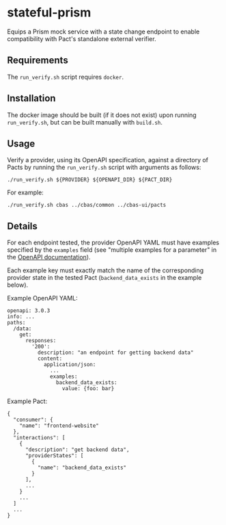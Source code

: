 # stateful-prism

Equips a Prism mock service with a state change endpoint to enable compatibility with Pact's standalone external verifier.

## Requirements
The `run_verify.sh` script requires `docker`.

## Installation
The docker image should be built (if it does not exist) upon running `run_verify.sh`, but can be built manually with `build.sh`.

## Usage
Verify a provider, using its OpenAPI specification, against a directory of Pacts by running the `run_verify.sh` script with arguments as follows:
```
./run_verify.sh ${PROVIDER} ${OPENAPI_DIR} ${PACT_DIR}
```

For example:
```
./run_verify.sh cbas ../cbas/common ../cbas-ui/pacts
```

## Details

For each endpoint tested, the provider OpenAPI YAML must have examples specified by the `examples` field (see "multiple examples for a parameter" in the [OpenAPI documentation](https://swagger.io/docs/specification/adding-examples/)). 

Each example key must exactly match the name of the corresponding provider state in the tested Pact (`backend_data_exists` in the example below).

Example OpenAPI YAML:
```
openapi: 3.0.3
info: ...
paths:
  /data:
    get:
      responses:
        '200':
          description: "an endpoint for getting backend data"
          content:
            application/json:
              ...
              examples:
                backend_data_exists: 
                  value: {foo: bar}
```

Example Pact:
```
{
  "consumer": {
    "name": "frontend-website"
  },
  "interactions": [
    {
      "description": "get backend data",
      "providerStates": [
        {
          "name": "backend_data_exists"
        }
      ],
      ...
    }
    ...
  ]
  ...
}

```

